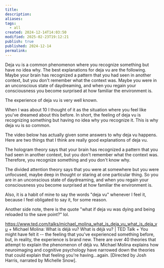 ```yaml
---
title: 
description: 
aliases: 
tags:
  - all
created: 2024-12-14T14:03:50
modified: 2025-02-23T19:12:21
publish: true
published: 2024-12-14
permalink: 
---
```


Deja vu is a common phenomenon where you recognize something but have no idea why. The best explanations for deja vu are the following. Maybe your brain has recognized a pattern that you had seen in another context, but you don't remember what the context was. Maybe you were in an unconscious state of daydreaming, and when you regain your consciousness you become surprised at how familiar the environment is.

The experience of deja vu is very well known.

When I was about 10 I thought of it as the situation where you feel like you've dreamed about this before. In short, the feeling of deja vu is recognizing something but having no idea why you recognize it. This is why deja vu is so common.

The video below has actually given some answers to why deja vu happens. Here are two things that I think are really good explanations of deja vu.

The hologram theory says that your brain has recognized a pattern that you had seen in another context, but you don't remember what the context was. Therefore, you recognize something and you don't know why.

The divided attention theory says that you were at somewhere but you were unfocused, maybe deep in thought or staring at one particular thing. So you are in an unconscious state of daydreaming, and when you regain your consciousness you become surprised at how familiar the environment is.

Also, it is a habit of mine to say the words "deja vu" whenever I feel it, because I feel obligated to say it, for some reason.

Another side note, there is the quote "what if deja vu was dying and being reloaded to the save point?" lol.

https://www.ted.com/talks/michael_molina_what_is_deja_vu_what_is_deja_vu + Michael Molina: What is déjà vu? What is déjà vu? | TED Talk + You might have felt it -- the feeling that you've experienced something before, but, in reality, the experience is brand new. There are over 40 theories that attempt to explain the phenomenon of déjà vu. Michael Molina explains how neuroimaging and cognitive psychology have narrowed down the theories that could explain that feeling you're having...again. [Directed by Josh Harris, narrated by Michelle Snow].
